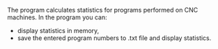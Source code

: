 The program calculates statistics for programs performed on CNC machines.
In the program you can:
- display statistics in memory,
- save the entered program numbers to .txt file and display statistics.
